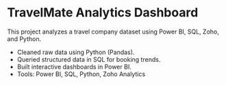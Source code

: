 # TravelMate Analytics Dashboard  
This project analyzes a travel company dataset using Power BI, SQL, Zoho, and Python.  
- Cleaned raw data using Python (Pandas).  
- Queried structured data in SQL for booking trends.  
- Built interactive dashboards in Power BI.  
- Tools: Power BI, SQL, Python, Zoho Analytics  
